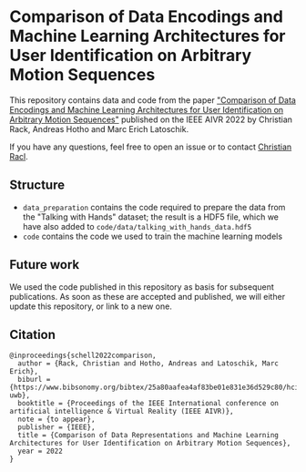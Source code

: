 # Comparison of Data Encodings and Machine Learning Architectures for User Identification on Arbitrary Motion Sequences

This repository contains data and code from the paper ["Comparison of Data Encodings and Machine Learning Architectures for User Identification on Arbitrary Motion Sequences"](https://www.bibsonomy.org/bibtex/25a80aafea4af83be01e831e36d529c80/hci-uwb) published on the IEEE AIVR 2022 by Christian Rack, Andreas Hotho and Marc Erich Latoschik.

If you have any questions, feel free to open an issue or to contact [Christian Racl](christian.rack@uni-wuerzburg.de).

## Structure

- `data_preparation` contains the code required to prepare the data from the "Talking with Hands" dataset; the result is a HDF5 file, which we have also added to  `code/data/talking_with_hands_data.hdf5`
- `code` contains the code we used to train the machine learning models

## Future work

We used the code published in this repository as basis for subsequent publications. As soon as these are accepted and published, we will either update this repository, or link to a new one.


## Citation

```
@inproceedings{schell2022comparison,
  author = {Rack, Christian and Hotho, Andreas and Latoschik, Marc Erich},
  biburl = {https://www.bibsonomy.org/bibtex/25a80aafea4af83be01e831e36d529c80/hci-uwb},
  booktitle = {Proceedings of the IEEE International conference on artificial intelligence & Virtual Reality (IEEE AIVR)},
  note = {to appear},
  publisher = {IEEE},
  title = {Comparison of Data Representations and Machine Learning Architectures for User Identification on Arbitrary Motion Sequences},
  year = 2022
}

```
